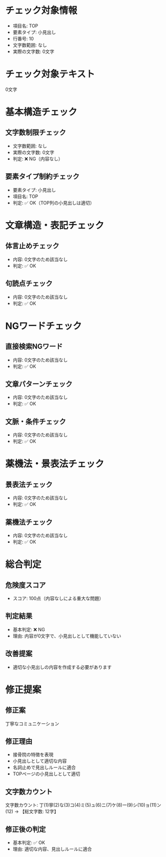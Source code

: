 # チェック対象情報

- 項目名: TOP
- 要素タイプ: 小見出し
- 行番号: 10
- 文字数範囲: なし
- 実際の文字数: 0文字

# チェック対象テキスト

0文字

# 基本構造チェック

## 文字数制限チェック
- 文字数範囲: なし
- 実際の文字数: 0文字
- 判定: ❌ NG（内容なし）

## 要素タイプ制約チェック
- 要素タイプ: 小見出し
- 項目名: TOP
- 判定: ✅ OK（TOP列の小見出しは適切）

# 文章構造・表記チェック

## 体言止めチェック
- 内容: 0文字のため該当なし
- 判定: ✅ OK

## 句読点チェック
- 内容: 0文字のため該当なし
- 判定: ✅ OK

# NGワードチェック

## 直接検索NGワード
- 内容: 0文字のため該当なし
- 判定: ✅ OK

## 文章パターンチェック
- 内容: 0文字のため該当なし
- 判定: ✅ OK

## 文脈・条件チェック
- 内容: 0文字のため該当なし
- 判定: ✅ OK

# 薬機法・景表法チェック

## 景表法チェック
- 内容: 0文字のため該当なし
- 判定: ✅ OK

## 薬機法チェック
- 内容: 0文字のため該当なし
- 判定: ✅ OK

# 総合判定

## 危険度スコア
- スコア: 100点（内容なしによる重大な問題）

## 判定結果
- 基本判定: ❌ NG
- 理由: 内容が0文字で、小見出しとして機能していない

## 改善提案
- 適切な小見出しの内容を作成する必要があります

# 修正提案

## 修正案
丁寧なコミュニケーション

## 修正理由
- 接骨院の特徴を表現
- 小見出しとして適切な内容
- 名詞止めで見出しルールに適合
- TOPページの小見出しとして適切

## 文字数カウント
文字数カウント: 丁(1)寧(2)な(3)コ(4)ミ(5)ュ(6)ニ(7)ケ(8)ー(9)シ(10)ョ(11)ン(12) → 【総文字数: 12字】

## 修正後の判定
- 基本判定: ✅ OK
- 理由: 適切な内容、見出しルールに適合
